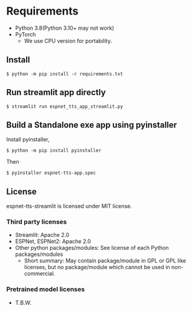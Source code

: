# Requirements

- Python 3.8(Python 3.10+ may not work)
- PyTorch
  - We use CPU version for portability.

## Install

```
$ python -m pip install -r requirements.txt
```

## Run streamlit app directly

```
$ streamlit run espnet_tts_app_streamlit.py
```

## Build a Standalone exe app using pyinstaller

Install pyinstaller,

```
$ python -m pip install pyinstaller
```

Then

```
$ pyinstaller espnet-tts-app.spec
```

## License

espnet-tts-streamlit is licensed under MIT license.

### Third party licenses

- Streamlit: Apache 2.0
- ESPNet, ESPNet2: Apache 2.0
- Other python packages/modules: See license of each Python packages/modules
  - Short summary: May contain package/module in GPL or GPL like licenses, but no package/module which cannot be used in non-commercial.

### Pretrained model licenses

- T.B.W.
